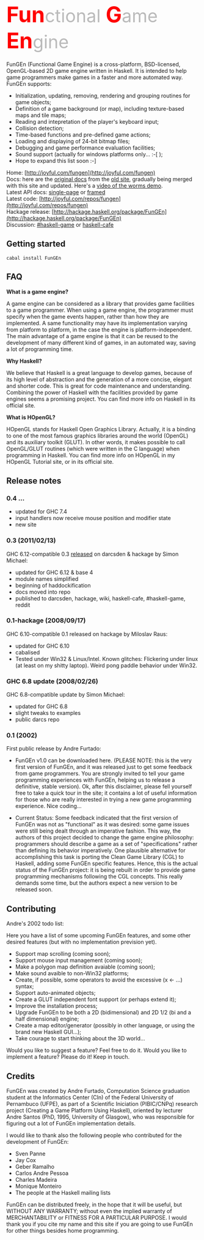 <style>
.a {
    font-weight:bold;
    color:red;
    font-size:200%;
}
.b {
    font-weight:normal;
    color:#bbb;
    font-size:smaller;
}
</style>

# <span class="a">Fun<span class="b">ctional</span> G<span class="b">ame</span> En<span class="b">gine</span></span>

FunGEn (Functional Game Engine) is a cross-platform, BSD-licensed,
OpenGL-based 2D game engine written in Haskell. It is intended to help
game programmers make games in a faster and more automated way. FunGEn
supports:

- Initialization, updating, removing, rendering and grouping routines for game objects;
- Definition of a game background (or map), including texture-based maps and tile maps;
- Reading and intepretation of the player's keyboard input;
- Collision detection;
- Time-based functions and pre-defined game actions;
- Loading and displaying of 24-bit bitmap files;
- Debugging and game performance evaluation facilities;
- Sound support (actually for windows platforms only... :-[ );
- Hope to expand this list soon :-]

Home:            [http://joyful.com/fungen](http://joyful.com/fungen)  
Docs:            here are the [original docs](old-site/index.html) from the [old site](http://www.cin.ufpe.br/~haskell/fungen), gradually being merged with this site and updated. <!-- Here is another copy of the [pong tutorial](TUTORIAL.html). --> Here's a [video of the worms demo](http://www.youtube.com/watch?v=XRG9H0oC2Fw).  
Latest API docs: [single-page](http://joyful.com/fungen/apidoc/) or [framed](http://joyful.com/fungen/apidoc/frames.html)  
Latest code:     [http://joyful.com/repos/fungen](http://joyful.com/repos/fungen)  
Hackage release: [http://hackage.haskell.org/package/FunGEn](http://hackage.haskell.org/package/FunGEn)  
Discussion:      [#haskell-game](irc://irc.freenode.net/#haskell-game) or [haskell-cafe](http://www.haskell.org/haskellwiki/Mailing_lists)  
<!-- Commit notifications: [#haskell-game-commits](irc://irc.freenode.net/#haskell-game-commits)   -->

## Getting started

    cabal install FunGEn

## FAQ

**What is a game engine?**

A game engine can be considered as a library that provides game facilities
to a game programmer. When using a game engine, the programmer must
specify when the game events happen, rather than how they are
implemented. A same functionality may have its implementation varying from
platform to platform, in the case the engine is platform-independent. The
main advantage of a game engine is that it can be reused to the
development of many different kind of games, in an automated way, saving a
lot of programming time.

**Why Haskell?**

We believe that Haskell is a great language to develop games, because of
its high level of abstraction and the generation of a more concise,
elegant and shorter code. This is great for code maintenance and
understanding. Combining the power of Haskell with the facilities provided
by game engines seems a promising project. You can find more info on
Haskell in its official site.

**What is HOpenGL?**

HOpenGL stands for Haskell Open Graphics Library. Actually, it is a
binding to one of the most famous graphics libraries around the world
(OpenGL) and its auxiliary toolkit (GLUT). In other words, it makes
possible to call OpenGL/GLUT routines (which were written in the C
language) when programming in Haskell. You can find more info on HOpenGL
in my HOpenGL Tutorial site, or in its official site.

## Release notes

### 0.4 ...

- updated for GHC 7.4
- input handlers now receive mouse position and modifier state
- new site

### 0.3 (2011/02/13)
GHC 6.12-compatible 0.3 [released](http://thread.gmane.org/gmane.comp.lang.haskell.cafe/86330) on darcsden & hackage by Simon Michael:

- updated for GHC 6.12 & base 4
- module names simplified
- beginning of haddockification
- docs moved into repo
- published to darcsden, hackage, wiki, haskell-cafe, #haskell-game, reddit

### 0.1-hackage (2008/09/17)
GHC 6.10-compatible 0.1 released on hackage by Miloslav Raus:

- updated for GHC 6.10
- cabalised
- Tested under Win32 & Linux/Intel. Known glitches: Flickering under linux
  (at least on my shitty laptop). Weird pong paddle behavior under Win32.

### GHC 6.8 update (2008/02/26)
GHC 6.8-compatible update by Simon Michael:

- updated for GHC 6.8
- slight tweaks to examples
- public darcs repo

### 0.1 (2002)
First public release by Andre Furtado:

- FunGEn v1.0 can be downloaded here. (PLEASE NOTE: this is the very first
  version of FunGEn, and it was released just to get some feedback from
  game programmers. You are strongly invited to tell your game programming
  experiences with FunGEn, helping us to release a definitive, stable
  version). Ok, after this disclaimer, please fell yourself free to take a
  quick tour in the site; it contains a lot of useful information for
  those who are really interested in trying a new game programming
  experience. Nice coding...

- Current Status: Some feedback indicated that the first version of FunGEn
  was not as "functional" as it was desired: some game issues were still
  being dealt through an imperative fashion. This way, the authors of this
  project decided to change the game engine philosophy: programmers should
  describe a game as a set of "specifications" rather than defining its
  behavior imperatively. One plausible alternative for accomplishing this
  task is porting the Clean Game Library (CGL) to Haskell, adding some
  FunGEn specific features. Hence, this is the actual status of the FunGEn
  project: it is being rebuilt in order to provide game programming
  mechanisms following the CGL concepts. This really demands some time,
  but the authors expect a new version to be released soon.

## Contributing

Andre's 2002 todo list:

Here you have a list of some upcoming FunGEn features, and some other
desired features (but with no implementation prevision yet).

- Support map scrolling (coming soon);
- Support mouse input management (coming soon);
- Make a polygon map definition avaiable (coming soon);
- Make sound avaible to non-Win32 platforms;
- Create, if possible, some operators to avoid the excessive (x <- ...) syntax;
- Support auto-animated objects;
- Create a GLUT independent font support (or perhaps extend it);
- Improve the installation process;
- Upgrade FunGEn to be both a 2D (bidimensional) and 2D 1/2 (bi and a half dimensional) engine;
- Create a map editor/generator (possibly in other language, or using the brand new Haskell GUI...);
- Take courage to start thinking about the 3D world...

Would you like to suggest a feature? Feel free to do it. Would you like to
implement a feature? Please do it! Keep in touch.

## Credits

FunGEn was created by Andre Furtado, Computation Science graduation
student at the Informatics Center (CIn) of the Federal University of
Pernambuco (UFPE), as part of a Scientific Iniciation (PIBIC/CNPq)
research project (Creating a Game Platform Using Haskell), oriented by
lecturer Andre Santos (PhD, 1995, University of Glasgow), who was
responsible for figuring out a lot of FunGEn implementation details.

I would like to thank also the following people who contributed for the development of FunGEn:

- Sven Panne
- Jay Cox
- Geber Ramalho
- Carlos Andre Pessoa
- Charles Madeira
- Monique Monteiro
- The people at the Haskell mailing lists

FunGEn can be distributed freely, in the hope that it will be useful, but
WITHOUT ANY WARRANTY; without even the implied warranty of MERCHANTABILITY
or FITNESS FOR A PARTICULAR PURPOSE. I would thank you if you cite my name
and this site if you are going to use FunGEn for other things besides home
programming.

